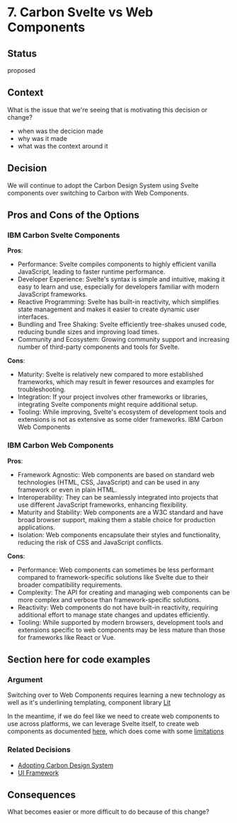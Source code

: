 # 7. Carbon Svelte vs Web Components

## Status

proposed

## Context

What is the issue that we're seeing that is motivating this decision or change?

- when was the decicion made
- why was it made
- what was the context around it

## Decision

We will continue to adopt the Carbon Design System using Svelte components over switching to Carbon with Web Components.

## Pros and Cons of the Options

### IBM Carbon Svelte Components

**Pros**:

- Performance: Svelte compiles components to highly efficient vanilla JavaScript, leading to faster runtime performance.
- Developer Experience: Svelte's syntax is simple and intuitive, making it easy to learn and use, especially for developers familiar with modern JavaScript frameworks.
- Reactive Programming: Svelte has built-in reactivity, which simplifies state management and makes it easier to create dynamic user interfaces.
- Bundling and Tree Shaking: Svelte efficiently tree-shakes unused code, reducing bundle sizes and improving load times.
- Community and Ecosystem: Growing community support and increasing number of third-party components and tools for Svelte.

**Cons**:

- Maturity: Svelte is relatively new compared to more established frameworks, which may result in fewer resources and examples for troubleshooting.
- Integration: If your project involves other frameworks or libraries, integrating Svelte components might require additional setup.
- Tooling: While improving, Svelte's ecosystem of development tools and extensions is not as extensive as some older frameworks.
  IBM Carbon Web Components

### IBM Carbon Web Components

**Pros**:

- Framework Agnostic: Web components are based on standard web technologies (HTML, CSS, JavaScript) and can be used in any framework or even in plain HTML.
- Interoperability: They can be seamlessly integrated into projects that use different JavaScript frameworks, enhancing flexibility.
- Maturity and Stability: Web components are a W3C standard and have broad browser support, making them a stable choice for production applications.
- Isolation: Web components encapsulate their styles and functionality, reducing the risk of CSS and JavaScript conflicts.

**Cons**:

- Performance: Web components can sometimes be less performant compared to framework-specific solutions like Svelte due to their broader compatibility requirements.
- Complexity: The API for creating and managing web components can be more complex and verbose than framework-specific solutions.
- Reactivity: Web components do not have built-in reactivity, requiring additional effort to manage state changes and updates efficiently.
- Tooling: While supported by modern browsers, development tools and extensions specific to web components may be less mature than those for frameworks like React or Vue.

## Section here for code examples

### Argument

Switching over to Web Components requires learning a new technology as well as it's underlining templating, component library [Lit](https://lit.dev/docs/v1/lit-html/introduction/)

In the meantime, if we do feel like we need to create web components to use across platforms, we can leverage Svelte itself, to create web components as documented [here](https://svelte.dev/docs/custom-elements-api), which does come with some [limitations](https://svelte.dev/docs/custom-elements-api#caveats-and-limitations)

### Related Decisions

- [Adopting Carbon Design System](https://coda.io/d/Product_dGmk3eNjmm8/Draft-ADR-Design-System-Carbon-Design_sutAh?loginToken=billy%40defenseunicorns.com#_luHN1)
- [UI Framework](https://coda.io/d/Product_dGmk3eNjmm8/Draft-ADR-UI-framework_suDXx#_luQvX)

## Consequences

What becomes easier or more difficult to do because of this change?
